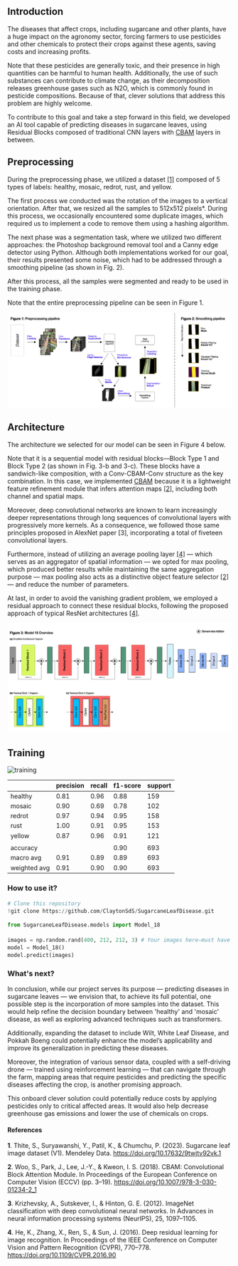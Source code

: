 ## Introduction
The diseases that affect crops, including sugarcane and other plants, have a huge impact on the agronomy sector, forcing farmers to use pesticides and other chemicals to protect their crops against these agents, saving costs and increasing profits.

Note that these pesticides are generally toxic, and their presence in high quantities can be harmful to human health. Additionally, the use of such substances can contribute to climate change, as their decomposition releases greenhouse gases such as N2O, which is commonly found in pesticide compositions. Because of that, clever solutions that address this problem are highly welcome. 

To contribute to this goal and take a step forward in this field, we developed an AI tool capable of predicting diseases in sugarcane leaves, using Residual Blocks composed of traditional CNN layers with [CBAM](figures/cbam.png) layers in between.

## Preprocessing
During the preprocessing phase, we utilized a dataset [[1]](https://doi.org/10.17632/9twjtv92vk.1) composed of 5 types of labels: healthy, mosaic, redrot, rust, and yellow.

The first process we conducted was the rotation of the images to a vertical orientation. After that, we resized all the samples to 512x512 pixels*. During this process, we occasionally encountered some duplicate images, which required us to implement a code to remove them using a hashing algorithm.

The next phase was a segmentation task, where we utilized two different approaches: the Photoshop background removal tool and a Canny edge detector using Python. Although both implementations worked for our goal, their results presented some noise, which had to be addressed through a smoothing pipeline (as shown in Fig. 2).

After this process, all the samples were segmented and ready to be used in the training phase.

Note that the entire preprocessing pipeline can be seen in Figure 1.


![pipeline](figures/preprocessing.png)

## Architecture
The architecture we selected for our model can be seen in Figure 4 below.

Note that it is a sequential model with residual blocks—Block Type 1 and Block Type 2 (as shown in Fig. 3-b and 3-c). These blocks have a sandwich-like composition, with a Conv-CBAM-Conv structure as the key combination. In this case, we implemented [CBAM](figures/cbam.png) because it is a lightweight feature refinement module that infers attention maps [[2]](https://doi.org/10.1007/978-3-030-01234-2_1), including both channel and spatial maps.

Moreover, deep convolutional networks are known to learn increasingly deeper representations through long sequences of convolutional layers with progressively more kernels. As a consequence, we followed those same principles proposed in AlexNet paper [3], incorporating a total of fiveteen convolutional layers.

Furthermore, instead of utilizing an average pooling layer [[4]](https://doi.org/10.1109/CVPR.2016.90) — which serves as an aggregator of spatial information — we opted for max pooling, which produced better results while maintaining the same aggregation purpose — max pooling also acts as a distinctive object feature selector [[2]](https://doi.org/10.1007/978-3-030-01234-2_1) — and reduce the number of parameters.

At last, in order to avoid the vanishing gradient problem, we employed a residual approach to connect these residual blocks, following the proposed approach of typical ResNet architectures [[4]](https://doi.org/10.1109/CVPR.2016.90).

![model18-diagram](figures/model_18.png)


## Training
![training](figures/training.gif)

|           | precision       |  recall       | f1-score       | support       |
|-----------|-----------------|---------------|----------------|---------------|
|  healthy |   0.81  |  0.96  | 0.88  | 159 |
|  mosaic  |   0.90  |  0.69  | 0.78  | 102 |
|  redrot  |   0.97  |  0.94  | 0.95  | 158 |
|  rust    |   1.00  |  0.91  | 0.95  | 153 |
|  yellow  |   0.87  |  0.96  | 0.91  | 121 |
||||||
|  accuracy      |         |        | 0.90  | 693 |
|  macro avg     |   0.91  |  0.89  | 0.89  | 693 |
|  weighted avg  |   0.91  |  0.90  | 0.90  | 693 |

### How to use it?
```python
# Clone this repository
!git clone https://github.com/ClaytonSdS/SugarcaneLeafDisease.git
```
```python
from SugarcaneLeafDisease.models import Model_18

images = np.random.rand(400, 212, 212, 3) # Your images here—must have 3 channels.
model = Model_18()
model.predict(images)
```

### What's next?
In conclusion, while our project serves its purpose — predicting diseases in sugarcane leaves — we envision that, to achieve its full potential, one possible step is the incorporation of more samples into the dataset. This would help refine the decision boundary between 'healthy' and 'mosaic' disease, as well as exploring advanced techniques such as transformers. 

Additionally, expanding the dataset to include Wilt, White Leaf Disease, and Pokkah Boeng could potentially enhance the model’s applicability and improve its generalization in predicting these diseases.

Moreover, the integration of various sensor data, coupled with a self-driving drone — trained using reinforcement learning — that can navigate through the farm, mapping areas that require pesticides and predicting the specific diseases affecting the crop, is another promising approach.

This onboard clever solution could potentially reduce costs by applying pesticides only to critical affected areas. It would also help decrease greenhouse gas emissions and lower the use of chemicals on crops.

#### References
**1**. Thite, S., Suryawanshi, Y., Patil, K., & Chumchu, P. (2023). Sugarcane leaf image dataset (V1). Mendeley Data. https://doi.org/10.17632/9twjtv92vk.1

**2**. Woo, S., Park, J., Lee, J.-Y., & Kweon, I. S. (2018). CBAM: Convolutional Block Attention Module. In Proceedings of the European Conference on Computer Vision (ECCV) (pp. 3–19). https://doi.org/10.1007/978-3-030-01234-2_1  

**3**. Krizhevsky, A., Sutskever, I., & Hinton, G. E. (2012). ImageNet classification with deep convolutional neural networks. In Advances in neural information processing systems (NeurIPS), 25, 1097–1105.  

**4**. He, K., Zhang, X., Ren, S., & Sun, J. (2016). Deep residual learning for image recognition. In Proceedings of the IEEE Conference on Computer Vision and Pattern Recognition (CVPR), 770–778. https://doi.org/10.1109/CVPR.2016.90


